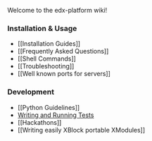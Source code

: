 Welcome to the edx-platform wiki!

### Installation & Usage

* [[Installation Guides]]
* [[Frequently Asked Questions]]
* [[Shell Commands]]
* [[Troubleshooting]]
* [[Well known ports for servers]]

### Development

* [[Python Guidelines]]
* [Writing and Running Tests](https://github.com/edx/edx-platform/blob/master/doc/testing.md)
* [[Hackathons]]
* [[Writing easily XBlock portable XModules]]